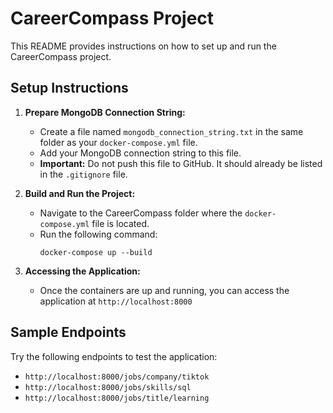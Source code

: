 # CareerCompass Project

This README provides instructions on how to set up and run the CareerCompass project.

## Setup Instructions

1. **Prepare MongoDB Connection String:**

   - Create a file named `mongodb_connection_string.txt` in the same folder as your `docker-compose.yml` file.
   - Add your MongoDB connection string to this file.
   - **Important:** Do not push this file to GitHub. It should already be listed in the `.gitignore` file.

2. **Build and Run the Project:**

   - Navigate to the CareerCompass folder where the `docker-compose.yml` file is located.
   - Run the following command:
     ```
     docker-compose up --build
     ```

3. **Accessing the Application:**
   - Once the containers are up and running, you can access the application at `http://localhost:8000`

## Sample Endpoints

Try the following endpoints to test the application:

- `http://localhost:8000/jobs/company/tiktok`
- `http://localhost:8000/jobs/skills/sql`
- `http://localhost:8000/jobs/title/learning`
